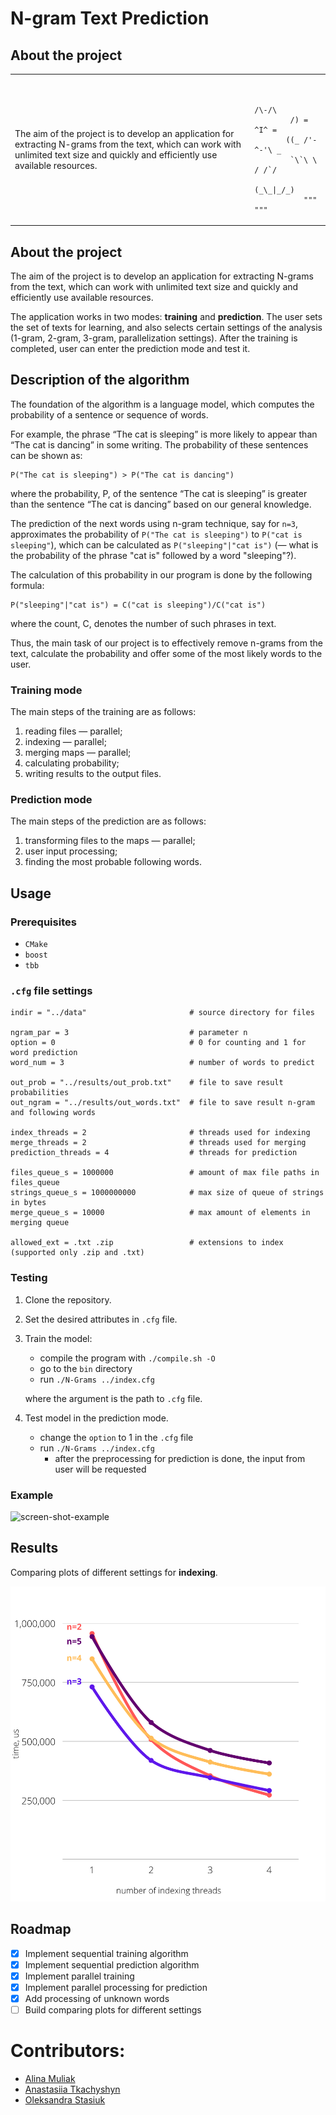 # N-gram Text Prediction

## About the project
<table>
 <tr>
    <td>The aim of the project is to develop an application
for extracting N-grams from the text, which can work with unlimited text size
and quickly and efficiently use available resources.
</td>
    <td><pre><code>
            /\-/\           
        /) = ^I^ =
       ((_ /'-^-'\ _ 
        `\`\ \ / /`/           
          (_\_|_/_)
           """ """</code></pre></td>
 </tr>
</table>

## About the project
The aim of the project is to develop an application
for extracting N-grams from the text, which can work with unlimited text size
and quickly and efficiently use available resources.

The application works in two modes: **training** and **prediction**.
The user sets the set of texts for learning, and also selects certain settings
of the analysis (1-gram, 2-gram, 3-gram, parallelization settings). After the training is completed,
user can enter the prediction mode and test it.

## Description of the algorithm
The foundation of the algorithm is a language model,
which computes the probability of a sentence or sequence of words.

For example, the phrase “The cat is sleeping” is more likely to appear than “The cat is dancing” in some writing.
The probability of these sentences can be shown as:
```
P("The cat is sleeping") > P("The cat is dancing")
```
where the probability, P, of the sentence “The cat is sleeping” is greater than the sentence “The cat is dancing”
based on our general knowledge.

The prediction of the next words using n-gram technique, say for `n=3`, approximates
the probability of `P("The cat is sleeping")` to `P("cat is sleeping"`), which can be
calculated as `P("sleeping"|"cat is")` (— what is the probability of the phrase "cat is" followed by a word "sleeping"?).

The calculation of this probability in our program is done by the following formula:
```
P("sleeping"|"cat is") = C("cat is sleeping")/C("cat is")
```
where the count, C, denotes the number of such phrases in text.

Thus, the main task of our project is to effectively remove n-grams from the text, calculate the probability and
offer some of the most likely words to the user.

### Training mode
The main steps of the training are as follows:
1. reading files — parallel;
2. indexing — parallel;
3. merging maps — parallel;
4. calculating probability;
5. writing results to the output files.

### Prediction mode
The main steps of the prediction are as follows:
1. transforming files to the maps — parallel;
2. user input processing;
3. finding the most probable following words.

## Usage

### Prerequisites
- `CMake`
- `boost`
- `tbb`

### `.cfg` file settings
```
indir = "../data"                       # source directory for files

ngram_par = 3                           # parameter n
option = 0                              # 0 for counting and 1 for word prediction
word_num = 3                            # number of words to predict

out_prob = "../results/out_prob.txt"    # file to save result probabilities
out_ngram = "../results/out_words.txt"  # file to save result n-gram and following words

index_threads = 2                       # threads used for indexing
merge_threads = 2                       # threads used for merging
prediction_threads = 4                  # threads for prediction

files_queue_s = 1000000                 # amount of max file paths in files_queue
strings_queue_s = 1000000000            # max size of queue of strings in bytes
merge_queue_s = 10000                   # max amount of elements in merging queue

allowed_ext = .txt .zip                 # extensions to index (supported only .zip and .txt)
```

### Testing
1. Clone the repository.
2. Set the desired attributes in `.cfg` file.
3. Train the model:
    - compile the program with `./compile.sh -O`
    - go to the `bin` directory
    - run `./N-Grams ../index.cfg`

   where the argument is the path to `.cfg` file.
4. Test model in the prediction mode.
   - change the `option` to 1 in the `.cfg` file
   - run `./N-Grams ../index.cfg`
     - after the preprocessing for prediction is done, the input from user will be requested

### Example
![screen-shot-example]()

## Results
Comparing plots of different settings for **indexing**.

![index threads comparing plot](img/index_plot.svg)

## Roadmap
- [x] Implement sequential training algorithm
- [x] Implement sequential prediction algorithm
- [x] Implement parallel training
- [x] Implement parallel processing for prediction
- [x] Add processing of unknown words
- [ ] Build comparing plots for different settings

# Contributors:
- [Alina Muliak](https://github.com/alinamuliak)
- [Anastasiia Tkachyshyn](https://github.com/tkachyshyn)
- [Oleksandra Stasiuk](https://github.com/oleksadobush)
